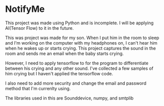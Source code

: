 # NotifyMe

This project was made using Python and is incomplete. I will be applying AI(Tensor Flow) to it in the future.

This was project was made for my son. When I put him in the room to sleep and I'm working on the computer with my headphones on, I can't hear him when he wakes up or starts crying. This project captures the sound in the room and sends me an email when the baby starts crying.

However, I need to apply tensorflow to for the program to differentiate between his crying and any other sound. I've collected a few samples of him crying but I haven't applied the tensorflow code.

I also need to add more security and change the email and password method that I'm currenlty using.

The libraries used in this are Sounddevice, numpy, and smtplib
